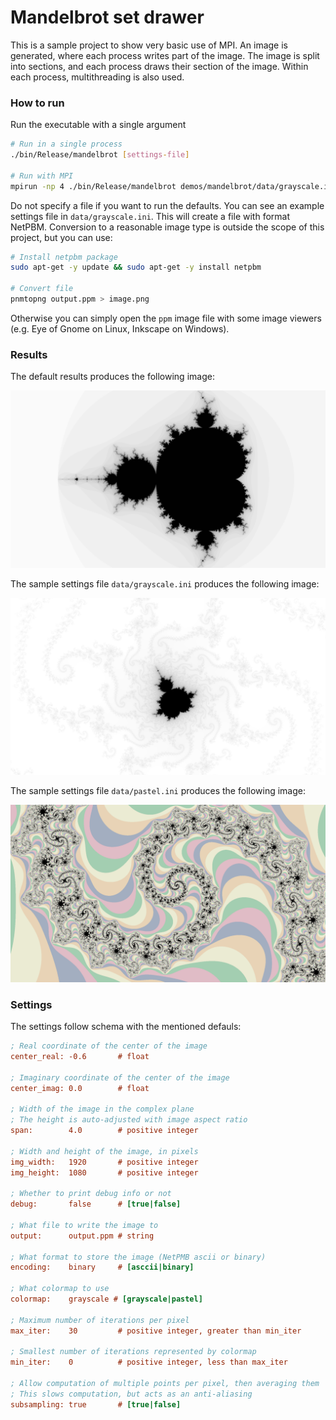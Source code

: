 # Mandelbrot set drawer

This is a sample project to show very basic use of MPI. An image is generated, where each process writes part of the image.
The image is split into sections, and each process draws their section of the image. Within each process, multithreading is also used.


### How to run
Run the executable with a single argument
```bash
# Run in a single process
./bin/Release/mandelbrot [settings-file]

# Run with MPI
mpirun -np 4 ./bin/Release/mandelbrot demos/mandelbrot/data/grayscale.ini
```
Do not specify a file if you want to run the defaults. You can see an example settings file in `data/grayscale.ini`.
This will create a file with format NetPBM. Conversion to a reasonable image type is outside the scope of this project,
but you can use:

```bash
# Install netpbm package
sudo apt-get -y update && sudo apt-get -y install netpbm

# Convert file
pnmtopng output.ppm > image.png
```

Otherwise you can simply open the `ppm` image file with some image viewers (e.g. Eye of Gnome on Linux, Inkscape on Windows).

### Results

The default results produces the following image:

![image](data/defaults.png)

The sample settings file `data/grayscale.ini` produces the following image:

![image](data/grayscale.png)

The sample settings file `data/pastel.ini` produces the following image:

![image](data/pastel.png)

### Settings
The settings follow schema with the mentioned defauls:
```ini
; Real coordinate of the center of the image
center_real: -0.6       # float

; Imaginary coordinate of the center of the image
center_imag: 0.0        # float

; Width of the image in the complex plane
; The height is auto-adjusted with image aspect ratio
span:        4.0        # positive integer

; Width and height of the image, in pixels
img_width:   1920       # positive integer
img_height:  1080       # positive integer

; Whether to print debug info or not
debug:       false      # [true|false]

; What file to write the image to
output:      output.ppm # string

; What format to store the image (NetPMB ascii or binary)
encoding:    binary     # [asccii|binary]

; What colormap to use
colormap:    grayscale # [grayscale|pastel]

; Maximum number of iterations per pixel
max_iter:    30         # positive integer, greater than min_iter

; Smallest number of iterations represented by colormap
min_iter:    0          # positive integer, less than max_iter

; Allow computation of multiple points per pixel, then averaging them
; This slows computation, but acts as an anti-aliasing
subsampling: true       # [true|false]
```
